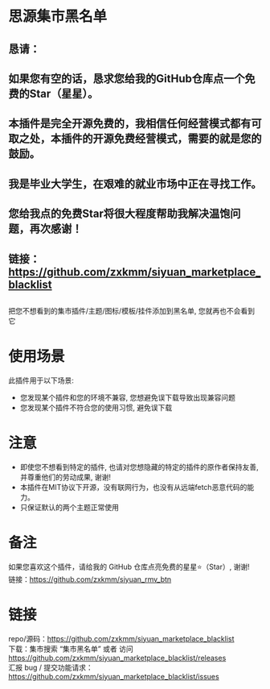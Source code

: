 # 思源集市黑名单  

## 恳请：
## 如果您有空的话，恳求您给我的GitHub仓库点一个**免费**的Star（星星）。
## 本插件是完全开源免费的，我相信任何经营模式都有可取之处，本插件的开源免费经营模式，需要的就是您的鼓励。
## 我是毕业大学生，在艰难的就业市场中正在寻找工作。
## 您给我点的免费Star将很大程度帮助我解决温饱问题，再次感谢！
## 链接：https://github.com/zxkmm/siyuan_marketplace_blacklist
## 

把您不想看到的集市插件/主题/图标/模板/挂件添加到黑名单, 您就再也不会看到它    

# 使用场景  
此插件用于以下场景:  
 - 您发现某个插件和您的环境不兼容, 您想避免误下载导致出现兼容问题  
 - 您发现某个插件不符合您的使用习惯, 避免误下载  

# 注意  
 - 即使您不想看到特定的插件, 也请对您想隐藏的特定的插件的原作者保持友善, 并尊重他们的劳动成果, 谢谢!  
 - 本插件在MIT协议下开源，没有联网行为，也没有从远端fetch恶意代码的能力。  
 - 只保证默认的两个主题正常使用  

# 备注  
如果您喜欢这个插件，请给我的 GitHub 仓库点亮免费的星星⭐（Star）, 谢谢!   
链接：https://github.com/zxkmm/siyuan_rmv_btn    

# 链接  
repo/源码：https://github.com/zxkmm/siyuan_marketplace_blacklist  
下载：集市搜索 “集市黑名单” 或者 访问 https://github.com/zxkmm/siyuan_marketplace_blacklist/releases  
汇报 bug / 提交功能请求：https://github.com/zxkmm/siyuan_marketplace_blacklist/issues  


